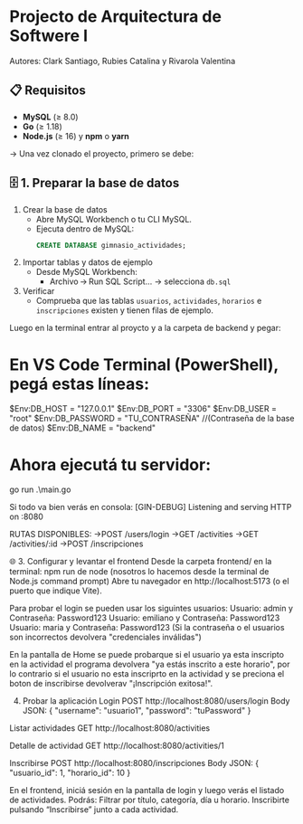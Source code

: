 # Projecto de Arquitectura de Softwere I
Autores: Clark Santiago, Rubies Catalina y Rivarola Valentina 


## 📋 Requisitos

- **MySQL** (≥ 8.0)
- **Go** (≥ 1.18)
- **Node.js** (≥ 16) y **npm** o **yarn**

-> Una vez clonado el proyecto, primero se debe: 
## 🗄️ 1. Preparar la base de datos

1. Crear la base de datos 
   - Abre MySQL Workbench o tu CLI MySQL.
   - Ejecuta dentro de MySQL:
     ```sql
     CREATE DATABASE gimnasio_actividades;
     ```
2. Importar tablas y datos de ejemplo 
   - Desde MySQL Workbench:  
     - Archivo → Run SQL Script… → selecciona `db.sql` 
3. Verificar 
   - Comprueba que las tablas `usuarios`, `actividades`, `horarios` e `inscripciones` existen y tienen filas de ejemplo.

Luego en la terminal entrar al proycto y a la carpeta de backend y pegar: 
# En VS Code Terminal (PowerShell), pegá estas líneas:
$Env:DB_HOST     = "127.0.0.1"
$Env:DB_PORT     = "3306"
$Env:DB_USER     = "root"
$Env:DB_PASSWORD = "TU_CONTRASEÑA" //(Contraseña de la base de datos) 
$Env:DB_NAME     = "backend"

# Ahora ejecutá tu servidor:
go run .\main.go

Si todo va bien verás en consola:
[GIN-DEBUG] Listening and serving HTTP on :8080

RUTAS DISPONIBLES:
->POST /users/login
->GET /activities
->GET /activities/:id
->POST /inscripciones

🌐 3. Configurar y levantar el frontend
Desde la carpeta frontend/ en la terminal: 
npm run de node (nosotros lo hacemos desde la terminal de Node.js command prompt)
Abre tu navegador en http://localhost:5173 (o el puerto que indique Vite).

Para probar el login se pueden usar los siguintes usuarios: 
Usuario: admin y Contraseña: Password123
Usuario: emiliano y Contraseña: Password123
Usuario: maria y Contraseña: Password123
(Si la contraseña o el usuarios son incorrectos devolvera "credenciales inválidas")

En la pantalla de Home se puede probarque si el usuario ya esta inscripto en la actividad 
el programa devolvera "ya estás inscrito a este horario", por lo contrario si el usuario no esta inscriprto 
en la actividad y se preciona el boton de inscribirse devolverav "¡Inscripción exitosa!". 

4. Probar la aplicación
Login
POST http://localhost:8080/users/login
Body JSON:
{ "username": "usuario1", "password": "tuPassword" }

Listar actividades
GET http://localhost:8080/activities

Detalle de actividad
GET http://localhost:8080/activities/1

Inscribirse
POST http://localhost:8080/inscripciones
Body JSON:
{ "usuario_id": 1, "horario_id": 10 }

En el frontend, iniciá sesión en la pantalla de login y luego verás el listado de actividades. Podrás:
Filtrar por título, categoría, día u horario.
Inscribirte pulsando “Inscribirse” junto a cada actividad.